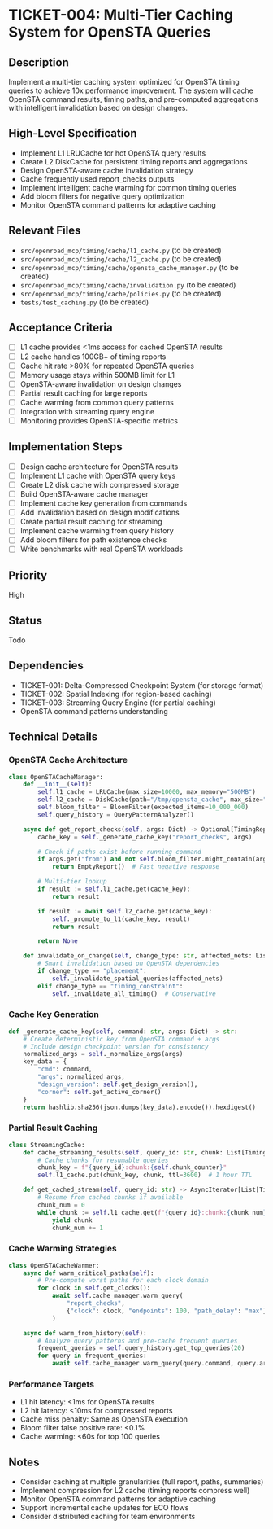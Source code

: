 # TICKET-004: Multi-Tier Caching System for OpenSTA Queries

## Description
Implement a multi-tier caching system optimized for OpenSTA timing queries to achieve 10x performance improvement. The system will cache OpenSTA command results, timing paths, and pre-computed aggregations with intelligent invalidation based on design changes.

## High-Level Specification
- Implement L1 LRUCache for hot OpenSTA query results
- Create L2 DiskCache for persistent timing reports and aggregations
- Design OpenSTA-aware cache invalidation strategy
- Cache frequently used report_checks outputs
- Implement intelligent cache warming for common timing queries
- Add bloom filters for negative query optimization
- Monitor OpenSTA command patterns for adaptive caching

## Relevant Files
- `src/openroad_mcp/timing/cache/l1_cache.py` (to be created)
- `src/openroad_mcp/timing/cache/l2_cache.py` (to be created)
- `src/openroad_mcp/timing/cache/opensta_cache_manager.py` (to be created)
- `src/openroad_mcp/timing/cache/invalidation.py` (to be created)
- `src/openroad_mcp/timing/cache/policies.py` (to be created)
- `tests/test_caching.py` (to be created)

## Acceptance Criteria
- [ ] L1 cache provides <1ms access for cached OpenSTA results
- [ ] L2 cache handles 100GB+ of timing reports
- [ ] Cache hit rate >80% for repeated OpenSTA queries
- [ ] Memory usage stays within 500MB limit for L1
- [ ] OpenSTA-aware invalidation on design changes
- [ ] Partial result caching for large reports
- [ ] Cache warming from common query patterns
- [ ] Integration with streaming query engine
- [ ] Monitoring provides OpenSTA-specific metrics

## Implementation Steps
- [ ] Design cache architecture for OpenSTA results
- [ ] Implement L1 cache with OpenSTA query keys
- [ ] Create L2 disk cache with compressed storage
- [ ] Build OpenSTA-aware cache manager
- [ ] Implement cache key generation from commands
- [ ] Add invalidation based on design modifications
- [ ] Create partial result caching for streaming
- [ ] Implement cache warming from query history
- [ ] Add bloom filters for path existence checks
- [ ] Write benchmarks with real OpenSTA workloads

## Priority
High

## Status
Todo

## Dependencies
- TICKET-001: Delta-Compressed Checkpoint System (for storage format)
- TICKET-002: Spatial Indexing (for region-based caching)
- TICKET-003: Streaming Query Engine (for partial caching)
- OpenSTA command patterns understanding

## Technical Details
### OpenSTA Cache Architecture
```python
class OpenSTACacheManager:
    def __init__(self):
        self.l1_cache = LRUCache(max_size=10000, max_memory="500MB")
        self.l2_cache = DiskCache(path="/tmp/opensta_cache", max_size="100GB")
        self.bloom_filter = BloomFilter(expected_items=10_000_000)
        self.query_history = QueryPatternAnalyzer()

    async def get_report_checks(self, args: Dict) -> Optional[TimingReport]:
        cache_key = self._generate_cache_key("report_checks", args)

        # Check if paths exist before running command
        if args.get("from") and not self.bloom_filter.might_contain(args["from"]):
            return EmptyReport()  # Fast negative response

        # Multi-tier lookup
        if result := self.l1_cache.get(cache_key):
            return result

        if result := await self.l2_cache.get(cache_key):
            self._promote_to_l1(cache_key, result)
            return result

        return None

    def invalidate_on_change(self, change_type: str, affected_nets: List[str]):
        # Smart invalidation based on OpenSTA dependencies
        if change_type == "placement":
            self._invalidate_spatial_queries(affected_nets)
        elif change_type == "timing_constraint":
            self._invalidate_all_timing()  # Conservative
```

### Cache Key Generation
```python
def _generate_cache_key(self, command: str, args: Dict) -> str:
    # Create deterministic key from OpenSTA command + args
    # Include design checkpoint version for consistency
    normalized_args = self._normalize_args(args)
    key_data = {
        "cmd": command,
        "args": normalized_args,
        "design_version": self.get_design_version(),
        "corner": self.get_active_corner()
    }
    return hashlib.sha256(json.dumps(key_data).encode()).hexdigest()
```

### Partial Result Caching
```python
class StreamingCache:
    def cache_streaming_results(self, query_id: str, chunk: List[TimingPath]):
        # Cache chunks for resumable queries
        chunk_key = f"{query_id}:chunk:{self.chunk_counter}"
        self.l1_cache.put(chunk_key, chunk, ttl=3600)  # 1 hour TTL

    def get_cached_stream(self, query_id: str) -> AsyncIterator[List[TimingPath]]:
        # Resume from cached chunks if available
        chunk_num = 0
        while chunk := self.l1_cache.get(f"{query_id}:chunk:{chunk_num}"):
            yield chunk
            chunk_num += 1
```

### Cache Warming Strategies
```python
class OpenSTACacheWarmer:
    async def warm_critical_paths(self):
        # Pre-compute worst paths for each clock domain
        for clock in self.get_clocks():
            await self.cache_manager.warm_query(
                "report_checks",
                {"clock": clock, "endpoints": 100, "path_delay": "max"}
            )

    async def warm_from_history(self):
        # Analyze query patterns and pre-cache frequent queries
        frequent_queries = self.query_history.get_top_queries(20)
        for query in frequent_queries:
            await self.cache_manager.warm_query(query.command, query.args)
```

### Performance Targets
- L1 hit latency: <1ms for OpenSTA results
- L2 hit latency: <10ms for compressed reports
- Cache miss penalty: Same as OpenSTA execution
- Bloom filter false positive rate: <0.1%
- Cache warming: <60s for top 100 queries

## Notes
- Consider caching at multiple granularities (full report, paths, summaries)
- Implement compression for L2 cache (timing reports compress well)
- Monitor OpenSTA command patterns for adaptive caching
- Support incremental cache updates for ECO flows
- Consider distributed caching for team environments
